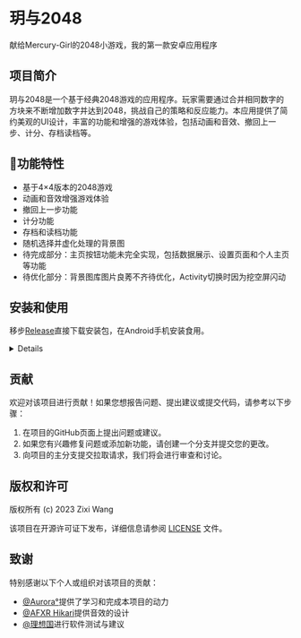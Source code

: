 # 玥与2048
献给Mercury-Girl的2048小游戏，我的第一款安卓应用程序

## 项目简介

玥与2048是一个基于经典2048游戏的应用程序。玩家需要通过合并相同数字的方块来不断增加数字并达到2048，挑战自己的策略和反应能力。本应用提供了简约美观的UI设计，丰富的功能和增强的游戏体验，包括动画和音效、撤回上一步、计分、存档读档等。

## 🍉功能特性

- 基于4×4版本的2048游戏
- 动画和音效增强游戏体验
- 撤回上一步功能
- 计分功能
- 存档和读档功能
- 随机选择并虚化处理的背景图
- 待完成部分：主页按钮功能未完全实现，包括数据展示、设置页面和个人主页等功能
- 待优化部分：背景图库图片良莠不齐待优化，Activity切换时因为挖空屏闪动

## 安装和使用

移步[Release](https://github.com/Dramwig/Yueh-and-2048/releases)直接下载安装包，在Android手机安装食用。

<details>
  
1. 克隆或下载本项目的代码到本地计算机。
  
2. 在Android开发环境中打开项目。

3. 构建并安装应用程序到Android设备或模拟器。

4. 打开应用程序并开始玩玥与2048游戏。

</details>

## 贡献

欢迎对该项目进行贡献！如果您想报告问题、提出建议或提交代码，请参考以下步骤：

1. 在项目的GitHub页面上提出问题或建议。
2. 如果您有兴趣修复问题或添加新功能，请创建一个分支并提交您的更改。
3. 向项目的主分支提交拉取请求，我们将会进行审查和讨论。

## 版权和许可

版权所有 (c) 2023 Zixi Wang

该项目在开源许可证下发布，详细信息请参阅 [LICENSE](/LICENSE) 文件。

## 致谢

特别感谢以下个人或组织对该项目的贡献：

- [@Aurora°]()提供了学习和完成本项目的动力
- [@AFXR Hikari](https://github.com/AFXR17light)提供音效的设计
- [@理想国]()进行软件测试与建议
